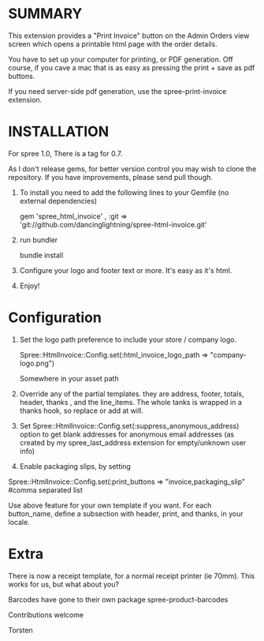 SUMMARY
=======

This extension provides a "Print Invoice" button on the Admin Orders view screen which opens a printable html page with the order details.

You have to set up your computer for printing, or PDF generation. Off course, if you cave a mac that is as easy as pressing the print + save as pdf buttons.

If you need server-side pdf generation, use the spree-print-invoice extension.
 
INSTALLATION
============

For spree 1.0, There is a tag for 0.7.

As I don't release gems, for better version control you may wish to clone the repository. 
If you have improvements, please send pull though.

1. To install you need to add the following lines to your Gemfile (no external dependencies)

    gem 'spree_html_invoice' , :git => 'git://github.com/dancinglightning/spree-html-invoice.git'

2. run bundler

    bundle install

3. Configure your logo and footer text or more. It's easy as it's html.

4. Enjoy!


Configuration
==============

1. Set the logo path preference to include your store / company logo.

    Spree::HtmlInvoice::Config.set(:html_invoice_logo_path => "company-logo.png")
    
    Somewhere in your asset path

2. Override any of the partial templates. they are address, footer, totals, header, thanks , and the line_items. The whole tanks is wrapped in a thanks hook, so replace or add at will.

3. Set Spree::HtmlInvoice::Config.set(:suppress_anonymous_address) option to get blank addresses for anonymous email addresses (as created by my spree_last_address extension for empty/unknown user info)

4. Enable packaging slips, by setting 

  Spree::HtmlInvoice::Config.set(:print_buttons => "invoice,packaging_slip"  #comma separated list

  Use above feature for your own template if you want. For each button_name, define a subsection with header,   print, and thanks, in your locale.


Extra
=====

There is now a receipt template, for a normal receipt printer (ie 70mm). This works for us, but what about you?

Barcodes have gone to their own package spree-product-barcodes

Contributions welcome

Torsten